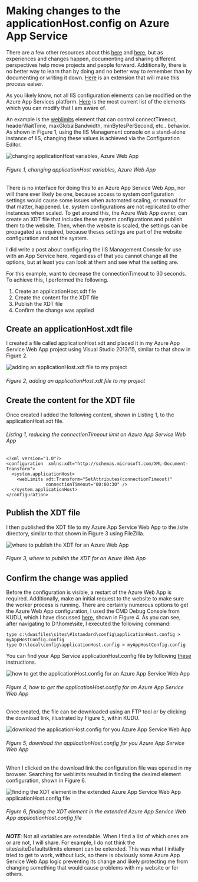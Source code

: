# Making changes to the applicationHost.config on Azure App Service

There are a few other resources about this [here][LINK1] and [here][LINK2], but as experiences and changes happen, documenting and sharing different perspectives help move projects and people forward.  Additionally, there is no better way to learn than by doing and no better way to remember than by documenting or writing it down. [Here][LINK3] is an extension that will make this process eaiser.

As you likely know, not all IIS configuration elements can be modified on the Azure App Services platform.  [Here][LINK4] is the most current list of the elements which you can modify that I am aware of.

An example is the [weblimits][LINK5] element that can control connectTimeout, headerWaitTime, maxGlobalBandwidth, minBytesPerSecond, etc.. behavior.  As shown in Figure 1, using the IIS Management console on a stand-alone instance of IIS, changing these values is achieved via the Configuration Editor.

![changing applicationHost variables, Azure Web App][FIGURE1]
###### Figure 1, changing applicationHost variables, Azure Web App

There is no interface for doing this to an Azure App Service Web App, nor will there ever likely be one, because access to system configuration settings would cause some issues when automated scaling, or manual for that matter, happened.  I.e. system configurations are not replicated to other instances when scaled.  To get around this, the Azure Web App owner, can create an XDT file that includes these system configurations and publish them to the website.  Then, when the website is scaled, the settings can be propagated as required, because theses settings are part of the website configuration and not the system.

I did write a post about configuring the IIS Management Console for use with an App Service here, regardless of that you cannot change all the options, but at least you can look at them and see what the setting are.

For this example, want to decrease the connectionTimeout to 30 seconds.  To achieve this, I performed the following.

1. Create an applicationHost.xdt file
2. Create the content for the XDT file
3. Publish the XDT file
4. Confirm the change was applied

## Create an applicationHost.xdt file

I created a file called applicationHost.xdt and placed it in my Azure App Service Web App project using Visual Studio 2013/15, similar to that show in Figure 2.

![adding an applicationHost.xdt file to my project][FIGURE2]
###### Figure 2, adding an applicationHost.xdt file to my project

## Create the content for the XDT file

Once created I added the following content, shown in Listing 1, to the applicationHost.xdt file.

###### Listing 1, reducing the connectionTimeout limit on Azure App Service Web App

```
<?xml version="1.0"?>
<configuration  xmlns:xdt="http://schemas.microsoft.com/XML-Document-Transform">
  <system.applicationHost>
    <webLimits xdt:Transform="SetAttributes(connectionTimeout)" 
               connectionTimeout="00:00:30" />
  </system.applicationHost>
</configuration>
```

## Publish the XDT file

I then published the XDT file to my Azure App Service Web App to the /site directory, similar to that shown in Figure 3 using FileZilla.

![where to publish the XDT for an Azure Web App][FIGURE3]
###### Figure 3, where to publish the XDT for an Azure Web App

## Confirm the change was applied

Before the configuration is visible, a restart of the Azure Web App is required.  Additionally, make an initial request to the website to make sure the worker process is running.  There are certainly numerous options to get the Azure Web App configuration, I used the CMD Debug Console from KUDU, which I have discussed [here][LINK7], shown in Figure 4.  As you can see, after navigating to D:\home\site, I executed the following command: 

```
type c:\dwasfiles\sites\#1standard\config\applicationHost.config > myAppHostConfig.config
type D:\local\config\applicationHost.config > myAppHostConfig.config
```

You can find your App Service applicationHost.config file by following [these][LINK8] instructions.

![how to get the applicationHost.config for an Azure App Service Web App][FIGURE4]
###### Figure 4, how to get the applicationHost.config for an Azure App Service Web App

Once created, the file can be downloaded using an FTP tool or by clicking the download link, illustrated by Figure 5, within KUDU. 

![download the applicationHost.config for you Azure App Service Web App][FIGURE5]
###### Figure 5, download the applicationHost.config for you Azure App Service Web App

When I clicked on the download link the configuration file was opened in my browser.  Searching for weblimits resulted in finding the desired element configuration, shown in Figure 6.

![finding the XDT element in the extended Azure App Service Web App applicationHost.config file][FIGURE6]
###### Figure 6, finding the XDT element in the extended Azure App Service Web App applicationHost.config file

***NOTE***:  Not all variables are extendable.  When I find a list of which ones are or are not, I will share.  For example, I do not think the sites\siteDefaults\limits element can be extended.  This was what I initially tried to get to work, without luck, so there is obviously some Azure App Service Web App logic preventing its change and likely protecting me from changing something that would cause problems with my website or for others.


[FIGURE1]: ../images/2015/msdn-0492.png "Figure 1, changing applicationHost variables, Azure Web App"
[FIGURE2]: ../images/2015/msdn-0493.png "Figure 2, adding an applicationHost.xdt file to my project"
[FIGURE3]: ../images/2015/msdn-0494.png "Figure 3, where to publish the XDT for an Azure Web App"
[FIGURE4]: ../images/2015/msdn-0495.png "Figure 4, how to get the applicationHost.config for an Azure App Service Web App"
[FIGURE5]: ../images/2015/msdn-0496.png "Figure 5, download the applicationHost.config for you Azure App Service Web App"
[FIGURE6]: ../images/2015/msdn-0497.png "Figure 6, Feature"

[LINK1]: http://azure.microsoft.com/en-us/documentation/articles/web-sites-transform-extend/
[LINK2]: http://blogs.msdn.com/b/waws/archive/2014/06/17/transform-your-microsoft-azure-web-site.aspx
[LINK3]: https://github.com/shibayan/IISManager
[LINK4]: http://azure.microsoft.com/blog/2014/01/28/more-to-explore-configuration-options-unlocked-in-windows-azure-web-sites/
[LINK5]: http://www.iis.net/configreference/system.applicationhost/weblimits
[LINK6]: https://blogs.msdn.microsoft.com/benjaminperkins/2014/08/05/configure-remote-iis-administration-for-iis-web-sites/
[LINK7]: http://blogs.msdn.com/b/benjaminperkins/archive/2014/03/24/using-kudu-with-windows-azure-web-sites.aspx
[LINK8]: https://github.com/projectkudu/kudu/wiki/Azure-Site-Extensions#finding-your-applicationhostconfig
